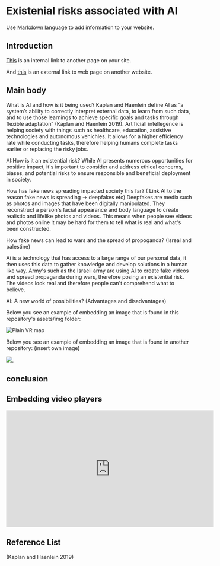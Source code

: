 # Existenial risks associated with AI
Use [Markdown language](https://guides.github.com/features/mastering-markdown/) to add information to your website. 

## Introduction
[This](https://github.com/2205845/CS220AU-DP/blob/main/assessement.md) is an internal link to another page on your site. 

And [this](https://navigatingthedigitalworld.com/docs/cs220/cs220au) is an external link to web page on another website. 

## Main body
What is AI and how is it being used?
Kaplan and Haenlein define AI as “a system’s ability to correctly interpret external data, to learn from such data, and to use those learnings to achieve specific goals and tasks through flexible adaptation” (Kaplan and Haenlein 2019). Artificiall intellegence is helping society with things such as healthcare, education, assistive technologies and autonomous vehichles. It allows for a higher efficiency rate while conducting tasks, therefore helping humans complete tasks earlier or replacing the risky jobs.


AI:How is it an existential risk?
While AI presents numerous opportunities for positive impact, it's important to consider and address ethical concerns, biases, and potential risks to ensure responsible and beneficial deployment in society.




How has fake news spreading impacted society this far?
( Link AI to the reason fake news is spreading -> deepfakes etc)
Deepfakes are media such as photos and images that have been digitally manipulated. They reconstruct a person's facial appearance and body language to create realistic and lifelike photos and videos. This means when people see videos and photos online it may be hard for them to tell what is real and what's been constructed.  




How fake news can lead to wars and the spread of propoganda? 
(Isreal and palestine)


Ai is a technology that has access to a large range of our personal data, it then uses this data to gather knowledge and develop solutions in a human like way. Army's such as the Israeli army are using AI to create fake videos and spread propaganda during wars, therefore posing an existential risk. The videos look real and therefore people can't comprehend what to believe.  

 



AI: A new world of possibilities? (Advantages and disadvantages)





Below you see an example of embedding an image that is found in this repository's assets/img folder: 

![Plain VR map](assets/img/vr-map-plain.svg)

Below you see an example of embedding an image that is found in another repository:
(insert own image)

![](https://khofstadter.com/assets/img/2005-04-01-khofstadter-painting-chien.jpg). 
## conclusion
## Embedding video players

<iframe width="560" height="315" src="https://www.youtube.com/embed/lfPJ7Tz4JGs" title="YouTube video player" frameborder="0" allow="accelerometer; autoplay; clipboard-write; encrypted-media; gyroscope; picture-in-picture" allowfullscreen></iframe>


## Reference List
(Kaplan and Haenlein 2019)



